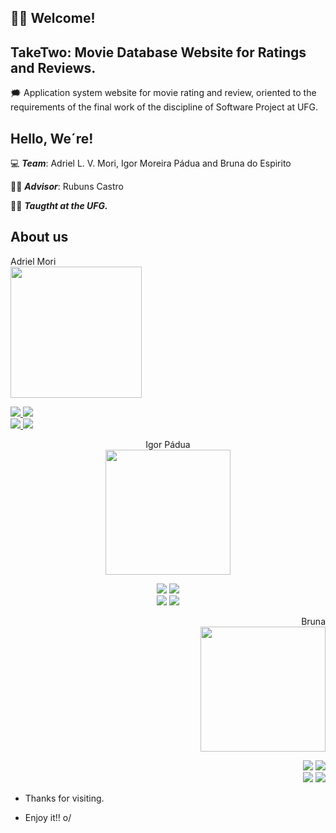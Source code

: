 ## :man_technologist: Welcome!

## TakeTwo: Movie Database Website for Ratings and Reviews.



:right_anger_bubble: Application system website for movie rating and review, oriented to the requirements of the final work of the discipline of Software Project at UFG.

## Hello, We´re!


:computer: <b><i>Team</i></b>: Adriel L. V. Mori, Igor Moreira Pádua and Bruna do Espirito

:man_teacher: <b><i>Advisor</i></b>: Rubuns Castro

:technologist: <b><i>Taugtht at the UFG.</i></b>


## About us

<div> 
  Adriel Mori
  <div>
    <img src="https://user-images.githubusercontent.com/82418789/151549390-0679fff9-1153-47dc-b21a-f067f2928b58.jpg" width="210 px" />
  </div>
  
  <a href="https://github.com/MORIAdriel" target="_blank"><img src="https://img.shields.io/badge/GitHub-100000?style=for-the-badge&logo=github&logoColor=white" target="_blank">    </a>
  <a href="https://www.linkedin.com/in/adriel-lenner-mori-765171215" target="_blank"><img src="https://img.shields.io/badge/LinkedIn-0077B5?style=for-the-badge&logo=linkedin&logoColor=white" target="_blank"></a>
  <br>
  <a href="mailto:adrielmori@discente.ufg.br" target="_new"><img src="https://img.shields.io/badge/Gmail-D14836?style=for-the-badge&logo=gmail&logoColor=white" target="_blank">   </a>
  <a href="https://www.instagram.com/adriel_mori/" target="_blank"><img src="https://img.shields.io/badge/Instagram-E4405F?style=for-the-badge&logo=instagram&logoColor=white" target="_blank"></a>

<div align="center"> 
  Igor Pádua
  <div>
    <img src="" width="200 px" />
  </div>
  
  <a href="https://github.com/MORIAdriel" target="_blank"><img src="https://img.shields.io/badge/GitHub-100000?style=for-the-badge&logo=github&logoColor=white" target="_blank"></a>
  <a href="https://www.linkedin.com/in/adriel-lenner-mori-765171215" target="_blank"><img src="https://img.shields.io/badge/LinkedIn-0077B5?style=for-the-badge&logo=linkedin&logoColor=white" target="_blank"></a>
  <br>
  <a href="mailto:adrielmori@discente.ufg.br" target="_new"><img src="https://img.shields.io/badge/Gmail-D14836?style=for-the-badge&logo=gmail&logoColor=white" target="_blank"></a>
  <a href="https://www.instagram.com/adriel_mori/" target="_blank"><img src="https://img.shields.io/badge/Instagram-E4405F?style=for-the-badge&logo=instagram&logoColor=white" target="_blank"></a>
  
</div>

<div align="right"> 
  Bruna
  <div>
    <img src="" width="200 px" />
  </div>
  
  <a href="https://github.com/MORIAdriel" target="_blank"><img src="https://img.shields.io/badge/GitHub-100000?style=for-the-badge&logo=github&logoColor=white" target="_blank"></a>
  <a href="https://www.linkedin.com/in/adriel-lenner-mori-765171215" target="_blank"><img src="https://img.shields.io/badge/LinkedIn-0077B5?style=for-the-badge&logo=linkedin&logoColor=white" target="_blank"></a>
  <br>
  <a href="mailto:adrielmori@discente.ufg.br" target="_new"><img src="https://img.shields.io/badge/Gmail-D14836?style=for-the-badge&logo=gmail&logoColor=white" target="_blank"></a>
  <a href="https://www.instagram.com/adriel_mori/" target="_blank"><img src="https://img.shields.io/badge/Instagram-E4405F?style=for-the-badge&logo=instagram&logoColor=white" target="_blank"></a>
  
</div>

- Thanks for visiting.

- Enjoy it!! o/
